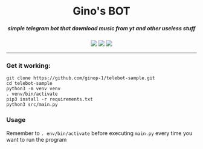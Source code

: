 <h1 align="center"> Gino's BOT </h1>

<h5 align="center">simple telegram bot that download music from yt and other useless stuff </h5>
<p align="center">
<a href="https://github.com/eternnoir/pyTelegramBotAPI">
  <img src="https://img.shields.io/badge/BUILT%20USING-PyTelegramBotApi-blue?style=for-the-badge" /></a>
  <img src="https://img.shields.io/github/license/ginop-1/telebot-sample?style=for-the-badge" />
  <img src="https://img.shields.io/github/languages/top/ginop-1/telebot-sample?style=for-the-badge" />
</p>

---

### Get it working:
```
git clone https://github.com/ginop-1/telebot-sample.git
cd telebot-sample
python3 -m venv venv
. venv/bin/activate
pip3 install -r requirements.txt
python3 src/main.py
```

### Usage

Remember to  ``` . env/bin/activate ``` before executing ```main.py``` every time you want to run the program
